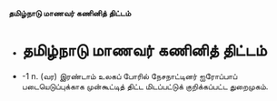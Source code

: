**தமிழ்நாடு மாணவர் கணினித் திட்டம்**
- # தமிழ்நாடு மாணவர் கணினித் திட்டம்
- -1 n. (வர) இரண்டாம் உலகப் போரில் நேசநாட்டினர் ஐரோப்பாப் படையெடுப்புக்காக முன்கூட்டித் திட்ட மிடப்பட்டுக் குறிக்கப்பட்ட துறைமுகம்.

